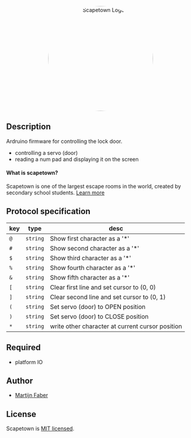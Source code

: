 <p align="center">
  <img src="https://avatars.githubusercontent.com/u/85075638" width="280" alt="Scapetown Logo" style="border-radius:50%" />
</p>

## Description
Ardruino firmware for controlling the lock door.

- controlling a servo (door)
- reading a num pad and displaying it on the screen 

#### What is scapetown?
Scapetown is one of the largest escape rooms in the world, created by secondary school students. [Learn more](https://jegaathetmaken.nl/scapetown/)

## Protocol specification

| key       | type     | desc                                             |
|-----------|----------|--------------------------------------------------|
| `@`       | `string` | Show first character as a '*'                    |
| `#`       | `string` | Show second character as a '*'                   |
| `$`       | `string` | Show third character as a '*'                    |
| `%`       | `string` | Show fourth character as a '*'                   |
| `&`       | `string` | Show fifth character as a '*'                    |
| `[`       | `string` | Clear first line and set cursor to (0, 0)        |
| `]`       | `string` | Clear second line and set cursor to (0, 1)       |
| `(`       | `string` | Set servo (door) to OPEN position                |
| `)`       | `string` | Set servo (door) to CLOSE position               |
| `*`       | `string` | write other character at current cursor position |

## Required

- platform IO

## Author
- [Martijn Faber](https://github.com/Martijn-Faber)

## License

Scapetown is [MIT licensed](LICENSE).